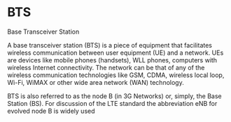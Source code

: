 # BTS


Base Transceiver Station

A base transceiver station (BTS) is a piece of equipment that
facilitates wireless communication between user equipment (UE) and a
network. UEs are devices like mobile phones (handsets), WLL phones,
computers with wireless Internet connectivity. The network can be that
of any of the wireless communication technologies like GSM, CDMA,
wireless local loop, Wi-Fi, WiMAX or other wide area network (WAN)
technology.

BTS is also referred to as the node B (in 3G Networks) or, simply, the
Base Station (BS). For discussion of the LTE standard the abbreviation
eNB for evolved node B is widely used

